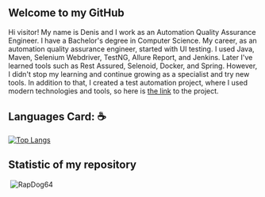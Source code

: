 ## Welcome to my GitHub

Hi visitor! My name is Denis and I work as an Automation Quality Assurance Engineer. I have a Bachelor's degree in Computer Science.
My career, as an automation quality assurance engineer, started with UI testing. I used Java, Maven, Selenium Webdriver, TestNG, Allure Report, and Jenkins. 
Later I've learned tools such as Rest Assured, Selenoid, Docker, and Spring. However, I didn't stop my learning and continue growing as a specialist and try new tools. In addition to that,
I created a test automation project, where I used modern technologies and tools, so here is [the link](https://github.com/RapDog64/webshop-automation-practice#readme) to the project.

## Languages Card: :coffee:
[![Top Langs](https://github-readme-stats.vercel.app/api/top-langs/?username=RapDog64&layout=compact)](https://github.com/RapDog64)

    
## Statistic of my repository
<p>&nbsp;<img align="center" src="https://github-readme-stats.vercel.app/api?username=RapDog64&theme=vue&show_icons=true&locale=en" alt="RapDog64" /></p>
